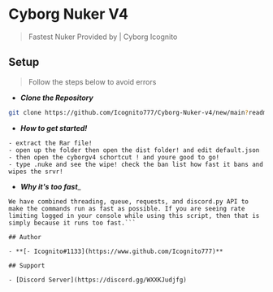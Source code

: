 # Cyborg Nuker V4

> Fastest Nuker Provided by | Cyborg Icognito

## Setup

> Follow the steps below to avoid errors

- _**Clone the Repository**_
```bash
git clone https://github.com/Icognito777/Cyborg-Nuker-v4/new/main?readme=1
```
- _**How to get started!**_
```fix
- extract the Rar file!
- open up the folder then open the dist folder! and edit default.json
- then open the cyborgv4 schortcut ! and youre good to go!
- type .nuke and see the wipe! check the ban list how fast it bans and wipes the srvr!
```

- _**Why it's too fast**__
```fix
We have combined threading, queue, requests, and discord.py API to make the commands run as fast as possible. If you are seeing rate limiting logged in your console while using this script, then that is simply because it runs too fast.```

## Author

- **[- Icognito#1133](https://www.github.com/Icognito777)**

## Support

- [Discord Server](https://discord.gg/WXXKJudjfg)
